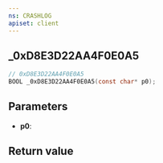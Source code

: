```yaml
---
ns: CRASHLOG
apiset: client
---
```

## _0xD8E3D22AA4F0E0A5

```c
// 0xD8E3D22AA4F0E0A5
BOOL _0xD8E3D22AA4F0E0A5(const char* p0);
```


## Parameters
* **p0**:

## Return value

